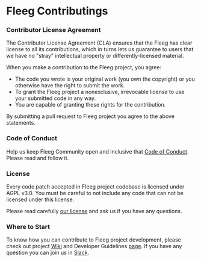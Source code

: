 # Fleeg Contributings

### Contributor License Agreement
The Contributor License Agreement (CLA) ensures that the Fleeg has clear license to all its contributions, which in turns lets us guarantee to users that we have no "stray" intellectual property or differently-licensed material.

When you make a contribution to the Fleeg project, you agree:

* The code you wrote is your original work (you own the copyright) or you otherwise have the right to submit the work.
* To grant the Fleeg project a nonexclusive, irrevocable license to use your submitted code in any way.
* You are capable of granting these rights for the contribution.

By submitting a pull request to Fleeg project you agree to the above statements.

### Code of Conduct
Help us keep Fleeg Community open and inclusive that [Code of Conduct][coc]. Please read and follow it.

### License
Every code patch accepted in Fleeg project codebase is licensed under AGPL v3.0. You must be careful to not include any code that can not be licensed under this license.

Please read carefully [our license][license] and ask us if you have any questions.

### Where to Start
To know how you can contribute to Fleeg project development, please check out project [Wiki][wiki] and Developer Guidelines [page][developer]. If you have any question you can join us in [Slack][slack].


[coc]: https://github.com/Fleeg/fleeg-platform/blob/master/CODE_OF_CONDUCT.md
[license]: https://github.com/Fleeg/fleeg-platform/blob/master/LICENSE
[wiki]: https://github.com/Fleeg/fleeg-platform/wiki
[developer]: https://github.com/Fleeg/fleeg-platform/wiki
[slack]: https://fleeg.slack.com
